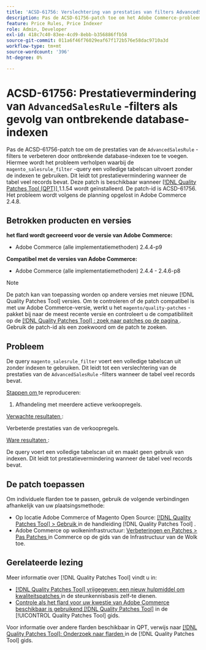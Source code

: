 ```yaml
---
title: 'ACSD-61756: Verslechtering van prestaties van filters AdvancedSalesRule toe te schrijven aan ontbrekende gegevensbestandindexen'
description: Pas de ACSD-61756-patch toe om het Adobe Commerce-probleem te verhelpen, waarbij de query ` magento_salesrule_filter` een volledige tabelscan uitvoert zonder indexen te gebruiken. Dit leidt tot prestatievermindering bij het verwerken van grote volumes records. Dit flard verbetert prestaties door de ontbrekende gegevensbestandindexen voor filters te toevoegen AdvancedSalesRule.
feature: Price Rules, Price Indexer
role: Admin, Developer
exl-id: 418c7c40-83ee-4cd9-8ebb-b356886ffb58
source-git-commit: 011a6f46f76029eaf67f172b576e58dac9710a3d
workflow-type: tm+mt
source-wordcount: '396'
ht-degree: 0%

---
```


# ACSD-61756: Prestatievermindering van `AdvancedSalesRule` -filters als gevolg van ontbrekende database-indexen

Pas de ACSD-61756-patch toe om de prestaties van de `AdvancedSalesRule` -filters te verbeteren door ontbrekende database-indexen toe te voegen. Hiermee wordt het probleem verholpen waarbij de `magento_salesrule_filter` -query een volledige tabelscan uitvoert zonder de indexen te gebruiken. Dit leidt tot prestatievermindering wanneer de tabel veel records bevat. Deze patch is beschikbaar wanneer [[!DNL Quality Patches Tool (QPT)] ](https://experienceleague.adobe.com/en/docs/commerce-operations/tools/quality-patches-tool/quality-patches-tool-to-self-serve-quality-patches) 1.1.54 wordt geïnstalleerd. De patch-id is ACSD-61756. Het probleem wordt volgens de planning opgelost in Adobe Commerce 2.4.8.

## Betrokken producten en versies

**het flard wordt gecreeerd voor de versie van Adobe Commerce:**

* Adobe Commerce (alle implementatiemethoden) 2.4.4-p9

**Compatibel met de versies van Adobe Commerce:**

* Adobe Commerce (alle implementatiemethoden) 2.4.4 - 2.4.6-p8

>[!NOTE]
>
>De patch kan van toepassing worden op andere versies met nieuwe [!DNL Quality Patches Tool] versies. Om te controleren of de patch compatibel is met uw Adobe Commerce-versie, werkt u het `magento/quality-patches` -pakket bij naar de meest recente versie en controleert u de compatibiliteit op de [[!DNL Quality Patches Tool] : zoek naar patches op de pagina ](https://experienceleague.adobe.com/tools/commerce-quality-patches/index.html) . Gebruik de patch-id als een zoekwoord om de patch te zoeken.

## Probleem

De query `magento_salesrule_filter` voert een volledige tabelscan uit zonder indexen te gebruiken. Dit leidt tot een verslechtering van de prestaties van de `AdvancedSalesRule` -filters wanneer de tabel veel records bevat.

<u> Stappen om </u> te reproduceren:

1. Afhandeling met meerdere actieve verkoopregels.

<u> Verwachte resultaten </u>:

Verbeterde prestaties van de verkoopregels.

<u> Ware resultaten </u>:

De query voert een volledige tabelscan uit en maakt geen gebruik van indexen. Dit leidt tot prestatievermindering wanneer de tabel veel records bevat.

## De patch toepassen

Om individuele flarden toe te passen, gebruik de volgende verbindingen afhankelijk van uw plaatsingsmethode:

* Op locatie Adobe Commerce of Magento Open Source: [[!DNL Quality Patches Tool] > Gebruik ](/help/tools/quality-patches-tool/usage.md) in de handleiding [!DNL Quality Patches Tool] .
* Adobe Commerce op wolkeninfrastructuur: [ Verbeteringen en Patches > Pas Patches ](https://experienceleague.adobe.com/docs/commerce-cloud-service/user-guide/develop/upgrade/apply-patches.html) in Commerce op de gids van de Infrastructuur van de Wolk toe.

## Gerelateerde lezing

Meer informatie over [!DNL Quality Patches Tool] vindt u in:

* [[!DNL Quality Patches Tool]  vrijgegeven: een nieuw hulpmiddel om kwaliteitspatches ](https://experienceleague.adobe.com/en/docs/commerce-operations/tools/quality-patches-tool/quality-patches-tool-to-self-serve-quality-patches) in de steunkennisbasis zelf-te dienen.
* [ Controle als het flard voor uw kwestie van Adobe Commerce beschikbaar is gebruikend  [!DNL Quality Patches Tool]](/help/tools/quality-patches-tool/patches-available-in-qpt/check-patch-for-magento-issue-with-magento-quality-patches.md) in de [!UICONTROL Quality Patches Tool] gids.

Voor informatie over andere flarden beschikbaar in QPT, verwijs naar [[!DNL Quality Patches Tool]: Onderzoek naar flarden ](https://experienceleague.adobe.com/tools/commerce-quality-patches/index.html) in de [!DNL Quality Patches Tool] gids.
